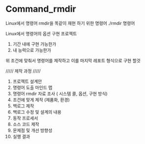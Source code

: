 # Command_rmdir
Linux에서 명령어 rmdir을 똑같이 재현 하기 위한 명령어 ./rmdir 명령어 

Linux에서 명령어의 옵션 구현 프로젝트 

1. 기간 내에 구현 가능한가
2. 내 능력으로 가능한가

위 조건에 맞춰서 명령어를 제작하고 이를 마지막 레포트 형식으로 구현 할것

///// 제작 과정 /////
1. 프로젝트 설계안
2. 명령어 도출 마인드 맵
3. 명령어 rmdir 자료 조사 ( 시스템 콜, 옵션, 구현 방식)
4. 조건에 맞게 제작 (제품화, 환경)
5. 백로그 제작 
6. 백로그 수정 및 설계의 내용
7. 동작 프로세서 
8. 소스 코드 제작 
9. 문제점 및 개선 방향성
10. 실행 결과 
